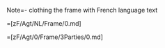 Note=- clothing the frame with French language text

=[zF/Agt/NL/Frame/0.md]

=[zF/Agt/0/Frame/3Parties/0.md]
  
